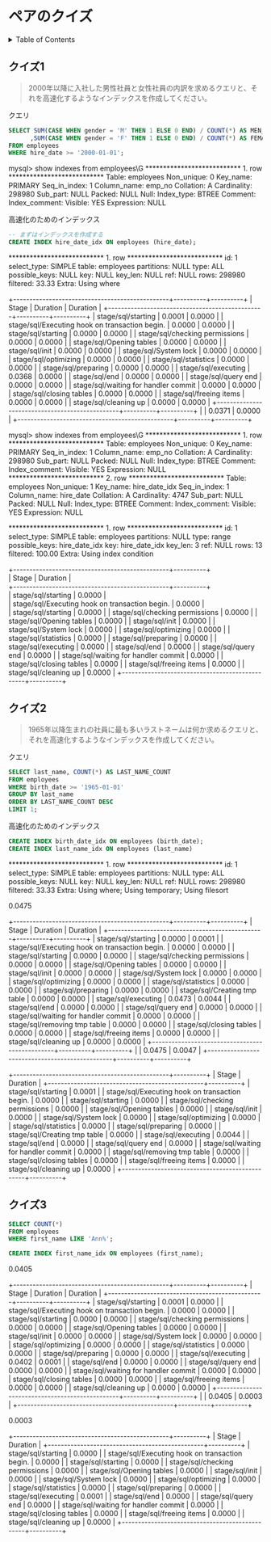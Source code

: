 # ペアのクイズ

<!-- START doctoc generated TOC please keep comment here to allow auto update -->
<!-- DON'T EDIT THIS SECTION, INSTEAD RE-RUN doctoc TO UPDATE -->
<details>
<summary>Table of Contents</summary>

- [クイズ1](#%E3%82%AF%E3%82%A4%E3%82%BA1)
- [クイズ2](#%E3%82%AF%E3%82%A4%E3%82%BA2)
- [クイズ3](#%E3%82%AF%E3%82%A4%E3%82%BA3)

</details>
<!-- END doctoc generated TOC please keep comment here to allow auto update -->

## クイズ1

> 2000年以降に入社した男性社員と女性社員の内訳を求めるクエリと、それを高速化するようなインデックスを作成してください。

クエリ

```sql
SELECT SUM(CASE WHEN gender = 'M' THEN 1 ELSE 0 END) / COUNT(*) AS MEN_RATE
      ,SUM(CASE WHEN gender = 'F' THEN 1 ELSE 0 END) / COUNT(*) AS FEMALE_RATE
FROM employees
WHERE hire_date >= '2000-01-01';
```

mysql> show indexes from employees\G
*************************** 1. row ***************************
        Table: employees
   Non_unique: 0
     Key_name: PRIMARY
 Seq_in_index: 1
  Column_name: emp_no
    Collation: A
  Cardinality: 298980
     Sub_part: NULL
       Packed: NULL
         Null: 
   Index_type: BTREE
      Comment: 
Index_comment: 
      Visible: YES
   Expression: NULL

高速化のためのインデックス

```sql
-- まずはインデックスを作成する
CREATE INDEX hire_date_idx ON employees (hire_date);
```

*************************** 1. row ***************************
           id: 1
  select_type: SIMPLE
        table: employees
   partitions: NULL
         type: ALL
possible_keys: NULL
          key: NULL
      key_len: NULL
          ref: NULL
         rows: 298980
     filtered: 33.33
        Extra: Using where

+------------------------------------------------+----------+----------+
| Stage                                          | Duration | Duration |
+------------------------------------------------+----------+----------+
| stage/sql/starting                             |   0.0001 |   0.0000 |
| stage/sql/Executing hook on transaction begin. |   0.0000 |   0.0000 |
| stage/sql/starting                             |   0.0000 |   0.0000 |
| stage/sql/checking permissions                 |   0.0000 |   0.0000 |
| stage/sql/Opening tables                       |   0.0000 |   0.0000 |
| stage/sql/init                                 |   0.0000 |   0.0000 |
| stage/sql/System lock                          |   0.0000 |   0.0000 |
| stage/sql/optimizing                           |   0.0000 |   0.0000 |
| stage/sql/statistics                           |   0.0000 |   0.0000 |
| stage/sql/preparing                            |   0.0000 |   0.0000 |
| stage/sql/executing                            |   0.0368 |   0.0000 |
| stage/sql/end                                  |   0.0000 |   0.0000 |
| stage/sql/query end                            |   0.0000 |   0.0000 |
| stage/sql/waiting for handler commit           |   0.0000 |   0.0000 |
| stage/sql/closing tables                       |   0.0000 |   0.0000 |
| stage/sql/freeing items                        |   0.0000 |   0.0000 |
| stage/sql/cleaning up                          |   0.0000 |   0.0000 |
+------------------------------------------------+----------+----------+
|                                                |   0.0371 |   0.0000 |
+------------------------------------------------+----------+----------+


mysql> show indexes from employees\G
*************************** 1. row ***************************
        Table: employees
   Non_unique: 0
     Key_name: PRIMARY
 Seq_in_index: 1
  Column_name: emp_no
    Collation: A
  Cardinality: 298980
     Sub_part: NULL
       Packed: NULL
         Null: 
   Index_type: BTREE
      Comment: 
Index_comment: 
      Visible: YES
   Expression: NULL
*************************** 2. row ***************************
        Table: employees
   Non_unique: 1
     Key_name: hire_date_idx
 Seq_in_index: 1
  Column_name: hire_date
    Collation: A
  Cardinality: 4747
     Sub_part: NULL
       Packed: NULL
         Null: 
   Index_type: BTREE
      Comment: 
Index_comment: 
      Visible: YES
   Expression: NULL



*************************** 1. row ***************************
           id: 1
  select_type: SIMPLE
        table: employees
   partitions: NULL
         type: range
possible_keys: hire_date_idx
          key: hire_date_idx
      key_len: 3
          ref: NULL
         rows: 13
     filtered: 100.00
        Extra: Using index condition


+------------------------------------------------+----------+  
| Stage                                          | Duration |  
+------------------------------------------------+----------+  
| stage/sql/starting                             |   0.0000 |  
| stage/sql/Executing hook on transaction begin. |   0.0000 |  
| stage/sql/starting                             |   0.0000 |
| stage/sql/checking permissions                 |   0.0000 |
| stage/sql/Opening tables                       |   0.0000 |
| stage/sql/init                                 |   0.0000 |
| stage/sql/System lock                          |   0.0000 |
| stage/sql/optimizing                           |   0.0000 |
| stage/sql/statistics                           |   0.0000 |
| stage/sql/preparing                            |   0.0000 |
| stage/sql/executing                            |   0.0000 |
| stage/sql/end                                  |   0.0000 |
| stage/sql/query end                            |   0.0000 |
| stage/sql/waiting for handler commit           |   0.0000 |
| stage/sql/closing tables                       |   0.0000 |
| stage/sql/freeing items                        |   0.0000 |
| stage/sql/cleaning up                          |   0.0000 |
+------------------------------------------------+----------+

## クイズ2

> 1965年以降生まれの社員に最も多いラストネームは何か求めるクエリと、それを高速化するようなインデックスを作成してください。

クエリ

```sql
SELECT last_name, COUNT(*) AS LAST_NAME_COUNT
FROM employees
WHERE birth_date >= '1965-01-01'
GROUP BY last_name
ORDER BY LAST_NAME_COUNT DESC
LIMIT 1;
```

高速化のためのインデックス

```sql
CREATE INDEX birth_date_idx ON employees (birth_date);
CREATE INDEX last_name_idx ON employees (last_name)
```

*************************** 1. row ***************************
           id: 1
  select_type: SIMPLE
        table: employees
   partitions: NULL
         type: ALL
possible_keys: NULL
          key: NULL
      key_len: NULL
          ref: NULL
         rows: 298980
     filtered: 33.33
        Extra: Using where; Using temporary; Using filesort


0.0475


+------------------------------------------------+----------+----------+
| Stage                                          | Duration | Duration |
+------------------------------------------------+----------+----------+
| stage/sql/starting                             |   0.0000 |   0.0001 |
| stage/sql/Executing hook on transaction begin. |   0.0000 |   0.0000 |
| stage/sql/starting                             |   0.0000 |   0.0000 |
| stage/sql/checking permissions                 |   0.0000 |   0.0000 |
| stage/sql/Opening tables                       |   0.0000 |   0.0000 |
| stage/sql/init                                 |   0.0000 |   0.0000 |
| stage/sql/System lock                          |   0.0000 |   0.0000 |
| stage/sql/optimizing                           |   0.0000 |   0.0000 |
| stage/sql/statistics                           |   0.0000 |   0.0000 |
| stage/sql/preparing                            |   0.0000 |   0.0000 |
| stage/sql/Creating tmp table                   |   0.0000 |   0.0000 |
| stage/sql/executing                            |   0.0473 |   0.0044 |
| stage/sql/end                                  |   0.0000 |   0.0000 |
| stage/sql/query end                            |   0.0000 |   0.0000 |
| stage/sql/waiting for handler commit           |   0.0000 |   0.0000 |
| stage/sql/removing tmp table                   |   0.0000 |   0.0000 |
| stage/sql/closing tables                       |   0.0000 |   0.0000 |
| stage/sql/freeing items                        |   0.0000 |   0.0000 |
| stage/sql/cleaning up                          |   0.0000 |   0.0000 |
+------------------------------------------------+----------+----------+
|                                                |   0.0475 |   0.0047 |
+------------------------------------------------+----------+----------+





+------------------------------------------------+----------+
| Stage                                          | Duration |
+------------------------------------------------+----------+
| stage/sql/starting                             |   0.0001 |
| stage/sql/Executing hook on transaction begin. |   0.0000 |
| stage/sql/starting                             |   0.0000 |
| stage/sql/checking permissions                 |   0.0000 |
| stage/sql/Opening tables                       |   0.0000 |
| stage/sql/init                                 |   0.0000 |
| stage/sql/System lock                          |   0.0000 |
| stage/sql/optimizing                           |   0.0000 |
| stage/sql/statistics                           |   0.0000 |
| stage/sql/preparing                            |   0.0000 |
| stage/sql/Creating tmp table                   |   0.0000 |
| stage/sql/executing                            |   0.0044 |
| stage/sql/end                                  |   0.0000 |
| stage/sql/query end                            |   0.0000 |
| stage/sql/waiting for handler commit           |   0.0000 |
| stage/sql/removing tmp table                   |   0.0000 |
| stage/sql/closing tables                       |   0.0000 |
| stage/sql/freeing items                        |   0.0000 |
| stage/sql/cleaning up                          |   0.0000 |
+------------------------------------------------+----------+

## クイズ3

```sql
SELECT COUNT(*)
FROM employees
WHERE first_name LIKE 'Ann%';
```

```sql
CREATE INDEX first_name_idx ON employees (first_name);
```

0.0405

+------------------------------------------------+----------+----------+
| Stage                                          | Duration | Duration |
+------------------------------------------------+----------+----------+
| stage/sql/starting                             |   0.0001 |   0.0000 |
| stage/sql/Executing hook on transaction begin. |   0.0000 |   0.0000 |
| stage/sql/starting                             |   0.0000 |   0.0000 |
| stage/sql/checking permissions                 |   0.0000 |   0.0000 |
| stage/sql/Opening tables                       |   0.0000 |   0.0000 |
| stage/sql/init                                 |   0.0000 |   0.0000 |
| stage/sql/System lock                          |   0.0000 |   0.0000 |
| stage/sql/optimizing                           |   0.0000 |   0.0000 |
| stage/sql/statistics                           |   0.0000 |   0.0000 |
| stage/sql/preparing                            |   0.0000 |   0.0000 |
| stage/sql/executing                            |   0.0402 |   0.0001 |
| stage/sql/end                                  |   0.0000 |   0.0000 |
| stage/sql/query end                            |   0.0000 |   0.0000 |
| stage/sql/waiting for handler commit           |   0.0000 |   0.0000 |
| stage/sql/closing tables                       |   0.0000 |   0.0000 |
| stage/sql/freeing items                        |   0.0000 |   0.0000 |
| stage/sql/cleaning up                          |   0.0000 |   0.0000 |
+------------------------------------------------+----------+----------+
|                                                |   0.0405 |   0.0003 |
+------------------------------------------------+----------+----------+


0.0003

+------------------------------------------------+----------+
| Stage                                          | Duration |
+------------------------------------------------+----------+
| stage/sql/starting                             |   0.0000 |
| stage/sql/Executing hook on transaction begin. |   0.0000 |
| stage/sql/starting                             |   0.0000 |
| stage/sql/checking permissions                 |   0.0000 |
| stage/sql/Opening tables                       |   0.0000 |
| stage/sql/init                                 |   0.0000 |
| stage/sql/System lock                          |   0.0000 |
| stage/sql/optimizing                           |   0.0000 |
| stage/sql/statistics                           |   0.0000 |
| stage/sql/preparing                            |   0.0000 |
| stage/sql/executing                            |   0.0001 |
| stage/sql/end                                  |   0.0000 |
| stage/sql/query end                            |   0.0000 |
| stage/sql/waiting for handler commit           |   0.0000 |
| stage/sql/closing tables                       |   0.0000 |
| stage/sql/freeing items                        |   0.0000 |
| stage/sql/cleaning up                          |   0.0000 |
+------------------------------------------------+----------+
